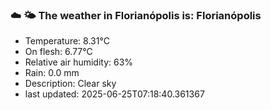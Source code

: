 ### ☁️ 🌤️  The weather in Florianópolis is: Florianópolis

- Temperature: 8.31°C
- On flesh: 6.77°C
- Relative air humidity: 63%
- Rain: 0.0 mm
- Description: Clear sky
- last updated: 2025-06-25T07:18:40.361367
